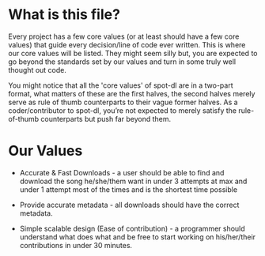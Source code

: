 # What is this file?

Every project has a few core values (or at least should have a few core values) that
guide every decision/line of code ever written. This is where our core values will be
listed. They might seem silly but, you are expected to go beyond the standards set by our
values and turn in some truly well thought out code.

You might notice that all the 'core values' of spot-dl are in a two-part format, what
matters of these are the first halves, the second halves merely serve as rule of thumb
counterparts to their vague former halves. As a coder/contributor to spot-dl, you’re not
expected to merely satisfy the rule-of-thumb counterparts but push far beyond them.

# Our Values

- Accurate & Fast Downloads - a user should be able to find and download the song
he/she/them want in under 3 attempts at max and under 1 attempt most of the times and is
the shortest time possible

- Provide accurate metadata - all downloads should have the correct metadata.

- Simple scalable design (Ease of contribution) - a programmer should understand what
does what and be free to start working on his/her/their contributions in under 30 minutes.
